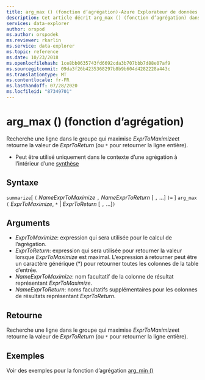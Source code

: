 ```yaml
---
title: arg_max () (fonction d’agrégation)-Azure Explorateur de données | Microsoft Docs
description: Cet article décrit arg_max () (fonction d’agrégation) dans Azure Explorateur de données.
services: data-explorer
author: orspod
ms.author: orspodek
ms.reviewer: rkarlin
ms.service: data-explorer
ms.topic: reference
ms.date: 10/23/2018
ms.openlocfilehash: 1ce8bb0635743fd6692cda3b707bbb7d88e07af9
ms.sourcegitcommit: 09da3f26b4235368297b8b9b604d4282228a443c
ms.translationtype: MT
ms.contentlocale: fr-FR
ms.lasthandoff: 07/28/2020
ms.locfileid: "87349701"
---
```

# <a name="arg_max-aggregation-function"></a>arg_max () (fonction d’agrégation)

Recherche une ligne dans le groupe qui maximise *ExprToMaximize*et retourne la valeur de *ExprToReturn* (ou `*` pour retourner la ligne entière).

* Peut être utilisé uniquement dans le contexte d’une agrégation à l’intérieur d’une [synthèse](summarizeoperator.md)

## <a name="syntax"></a>Syntaxe

`summarize`[ `(` *NameExprToMaximize* `,` *NameExprToReturn* [ `,` ...] `)=` ] `arg_max` `(` *ExprToMaximize*, `*`  |  *ExprToReturn* [ `,` ...]`)`

## <a name="arguments"></a>Arguments

* *ExprToMaximize*: expression qui sera utilisée pour le calcul de l’agrégation. 
* *ExprToReturn*: expression qui sera utilisée pour retourner la valeur lorsque *ExprToMaximize* est maximal. L’expression à retourner peut être un caractère générique (*) pour retourner toutes les colonnes de la table d’entrée.
* *NameExprToMaximize*: nom facultatif de la colonne de résultat représentant *ExprToMaximize*.
* *NameExprToReturn*: noms facultatifs supplémentaires pour les colonnes de résultats représentant *ExprToReturn*.

## <a name="returns"></a>Retourne

Recherche une ligne dans le groupe qui maximise *ExprToMaximize*et retourne la valeur de *ExprToReturn* (ou `*` pour retourner la ligne entière).

## <a name="examples"></a>Exemples

Voir des exemples pour la fonction d’agrégation [arg_min ()](arg-min-aggfunction.md)